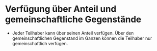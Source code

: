 # Verfügung über Anteil und gemeinschaftliche Gegenstände

- Jeder Teilhaber kann über seinen Anteil verfügen. Über den gemeinschaftlichen Gegenstand im Ganzen können die Teilhaber nur gemeinschaftlich verfügen.

